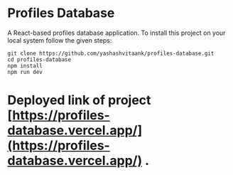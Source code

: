 # Profiles Database
A React-based profiles database application.
To install this project on your local system follow the given steps:
```
git clone https://github.com/yashashvitaank/profiles-database.git
cd profiles-database
npm install
npm run dev

```
# Deployed link of project [https://profiles-database.vercel.app/](https://profiles-database.vercel.app/) .

